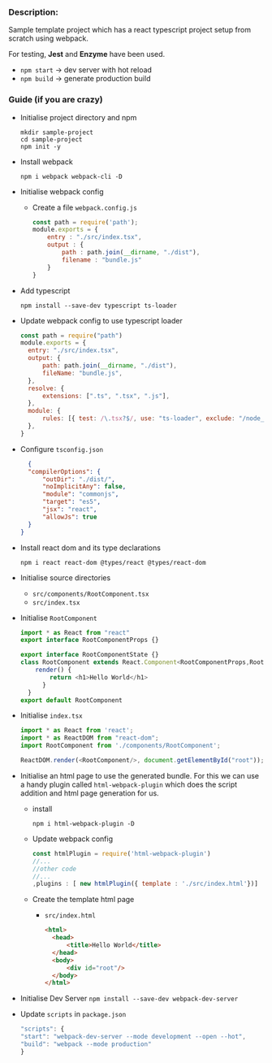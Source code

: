 ### Description:
Sample template project which has a react typescript project setup from scratch using webpack.

For testing, **Jest** and **Enzyme** have been used.

- `npm start` -> dev server with hot reload
- `npm build` -> generate production build 

### Guide (if you are crazy)

- Initialise project directory and npm
  ```
  mkdir sample-project
  cd sample-project
  npm init -y
  ```
- Install webpack
  ```
  npm i webpack webpack-cli -D
  ```
- Initialise webpack config
  - Create a file `webpack.config.js`
  &nbsp;
    ```javascript
    const path = require('path');
    module.exports = {
        entry : "./src/index.tsx",
        output : {
            path : path.join(__dirname, "./dist"),
            filename : "bundle.js"
        }
    }
    ```
- Add typescript
  ```
  npm install --save-dev typescript ts-loader
  ```
- Update webpack config to use typescript loader
  ```javascript
  const path = require("path")
  module.exports = {
    entry: "./src/index.tsx",
    output: {
        path: path.join(__dirname, "./dist"),
        fileName: "bundle.js",
    },
    resolve: {
        extensions: [".ts", ".tsx", ".js"],
    },
    module: {
        rules: [{ test: /\.tsx?$/, use: "ts-loader", exclude: "/node_modules/" }],
    },
  }
  ```




- Configure ```tsconfig.json```
  ```json
    {
    "compilerOptions": {
        "outDir": "./dist/",
        "noImplicitAny": false,
        "module": "commonjs",
        "target": "es5",
        "jsx": "react",
        "allowJs": true
    }
  }  
  ```
- Install react dom and its type declarations
  ```
  npm i react react-dom @types/react @types/react-dom
  ```

- Initialise source directories 
  - `src/components/RootComponent.tsx`
  - `src/index.tsx`
&nbsp;
- Initialise `RootComponent`
  ```javascript
  import * as React from "react"
  export interface RootComponentProps {}

  export interface RootComponentState {}
  class RootComponent extends React.Component<RootComponentProps,RootComponentState> {
      render() {
          return <h1>Hello World</h1>
        }
    }
  export default RootComponent
  ```


- Initialise `index.tsx`
  ```javascript
  import * as React from 'react';
  import * as ReactDOM from "react-dom";
  import RootComponent from './components/RootComponent';

  ReactDOM.render(<RootComponent/>, document.getElementById("root"));
  ```


- Initialise an html page to use the generated bundle.
  For this we can use a handy plugin called `html-webpack-plugin` which does the script addition and html page generation for us.
  - install 
    ```
    npm i html-webpack-plugin -D
    ```

  - Update webpack config
    ```javascript
    const htmlPlugin = require('html-webpack-plugin')
    //...
    //other code
    //...
    ,plugins : [ new htmlPlugin({ template : './src/index.html'})] 
    ```
  - Create the template html page
    - `src/index.html`

      ```html
      <html>
        <head>
            <title>Hello World</title>
        </head>
        <body>
            <div id="root"/>
        </body>
      </html>
      ```

- Initialise Dev Server
  `npm install --save-dev webpack-dev-server` 
  &nbsp;

- Update `scripts` in `package.json`
  ```javascript
  "scripts": { 
  "start": "webpack-dev-server --mode development --open --hot", 
  "build": "webpack --mode production" 
  }
  ```